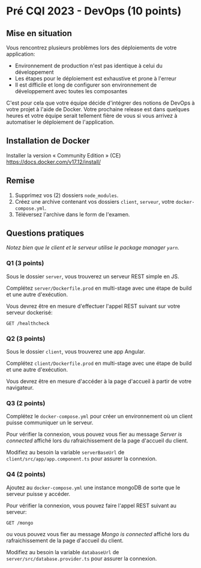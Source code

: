 # Pré CQI 2023 - DevOps (10 points)

## Mise en situation

Vous rencontrez plusieurs problèmes lors des déploiements de votre application:
- Environnement de production n'est pas identique à celui du développement 
- Les étapes pour le déploiement est exhaustive et prone à l'erreur
- Il est difficile et long de configurer son environnement de développement avec toutes les composantes

C'est pour cela que votre équipe décide d'intégrer des notions de DevOps à votre projet à l'aide de Docker. Votre prochaine release est dans quelques heures et votre équipe serait tellement fière de vous si vous arrivez à automatiser le déploiement de l'application.

## Installation de Docker

Installer la version « Community Edition » (CE)
https://docs.docker.com/v17.12/install/

## Remise

1. Supprimez vos (2) dossiers `node_modules`.
2. Créez une archive contenant vos dossiers `client`, `serveur`, votre `docker-compose.yml`.
3. Téléversez l'archive dans le form de l'examen.

## Questions pratiques

*Notez bien que le client et le serveur utilise le package manager `yarn`.*

### Q1 (3 points)

Sous le dossier `server`, vous trouverez un serveur REST simple en JS.

Complétez `server/Dockerfile.prod` en multi-stage avec une étape de build et une autre d'exécution.

Vous devrez être en mesure d'effectuer l'appel REST suivant sur votre serveur dockerisé:

```
GET /healthcheck
```

### Q2 (3 points)

Sous le dossier `client`, vous trouverez une app Angular.

Complétez `client/Dockerfile.prod` en multi-stage avec une étape de build et une autre d'exécution.

Vous devrez être en mesure d'accéder à la page d'accueil à partir de votre navigateur.

### Q3 (2 points)

Complétez le `docker-compose.yml` pour créer un environnement où un client puisse communiquer un le serveur.

Pour vérifier la connexion, vous pouvez vous fier au message *Server is connected* affiché lors du rafraichissement de la page d'accueil du client.

Modifiez au besoin la variable `serverBaseUrl` de `client/src/app/app.component.ts` pour assurer la connexion.

### Q4 (2 points)

Ajoutez au `docker-compose.yml` une instance mongoDB de sorte que le serveur puisse y accéder. 

Pour vérifier la connexion, vous pouvez faire l'appel REST suivant au serveur: 
```
GET /mongo
```
ou vous pouvez vous fier au message *Mongo is connected* affiché lors du rafraichissement de la page d'accueil du client.


Modifiez au besoin la variable `databaseUrl` de `server/src/database.provider.ts` pour assurer la connexion.

